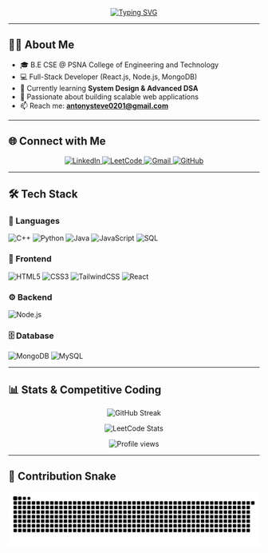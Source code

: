 <!-- Header Typing Animation -->
<p align="center">
  <a href="https://git.io/typing-svg">
    <img src="https://readme-typing-svg.herokuapp.com?color=%2336BCF7&size=24&center=true&vCenter=true&width=600&lines=Hi+👋,+I'm+Antony+Steve;Software+Engineer;Full+Stack+Developer;Open+Source+Contributor;Lifelong+Learner" alt="Typing SVG" />
  </a>
</p>

---

<!-- About Me -->
## 👨‍💻 About Me
- 🎓 B.E CSE @ PSNA College of Engineering and Technology  
- 💻 Full-Stack Developer (React.js, Node.js, MongoDB)  
- 🌱 Currently learning **System Design & Advanced DSA**  
- 🚀 Passionate about building scalable web applications  
- 📫 Reach me: **antonysteve0201@gmail.com**

---

<!-- Social Dashboard -->
## 🌐 Connect with Me
<p align="center">
  <a href="https://linkedin.com/in/antony-steve" target="_blank">
    <img src="https://img.shields.io/badge/LinkedIn-Antony%20Steve-blue?style=for-the-badge&logo=linkedin&logoColor=white" alt="LinkedIn"/>
  </a>
  <a href="https://leetcode.com/AntonySteve" target="_blank">
    <img src="https://img.shields.io/badge/LeetCode-AntonySteve-FFA116?style=for-the-badge&logo=leetcode&logoColor=white" alt="LeetCode"/>
  </a>
  <a href="mailto:antonysteve0201@gmail.com">
    <img src="https://img.shields.io/badge/Email-antonysteve0201%40gmail.com-red?style=for-the-badge&logo=gmail&logoColor=white" alt="Gmail"/>
  </a>
  <a href="https://github.com/AntonySteve">
    <img src="https://img.shields.io/badge/GitHub-AntonySteve-181717?style=for-the-badge&logo=github&logoColor=white" alt="GitHub"/>
  </a>
</p>

---

<!-- Tech Stack -->
## 🛠️ Tech Stack

### 🚀 Languages
![C++](https://img.shields.io/badge/C++-00599C?style=for-the-badge&logo=cplusplus&logoColor=white)
![Python](https://img.shields.io/badge/Python-3776AB?style=for-the-badge&logo=python&logoColor=white)
![Java](https://img.shields.io/badge/Java-007396?style=for-the-badge&logo=java&logoColor=white)
![JavaScript](https://img.shields.io/badge/JavaScript-F7DF1E?style=for-the-badge&logo=javascript&logoColor=black)
![SQL](https://img.shields.io/badge/SQL-4479A1?style=for-the-badge&logo=mysql&logoColor=white)

### 🎨 Frontend
![HTML5](https://img.shields.io/badge/HTML5-E34F26?style=for-the-badge&logo=html5&logoColor=white)
![CSS3](https://img.shields.io/badge/CSS3-1572B6?style=for-the-badge&logo=css3&logoColor=white)
![TailwindCSS](https://img.shields.io/badge/TailwindCSS-06B6D4?style=for-the-badge&logo=tailwindcss&logoColor=white)
![React](https://img.shields.io/badge/React-61DAFB?style=for-the-badge&logo=react&logoColor=black)

### ⚙️ Backend
![Node.js](https://img.shields.io/badge/Node.js-339933?style=for-the-badge&logo=nodedotjs&logoColor=white)

### 🗄️ Database
![MongoDB](https://img.shields.io/badge/MongoDB-47A248?style=for-the-badge&logo=mongodb&logoColor=white)
![MySQL](https://img.shields.io/badge/MySQL-4479A1?style=for-the-badge&logo=mysql&logoColor=white)

---

<!-- GitHub & Coding Stats -->
## 📊 Stats & Competitive Coding

<p align="center">
  <img src="https://github-readme-streak-stats.herokuapp.com/?user=AntonySteve&theme=radical" alt="GitHub Streak" />
</p>

<p align="center">
  <img src="https://leetcard.jacoblin.cool/AntonySteve?theme=dark&font=Roboto&ext=contest" alt="LeetCode Stats" />
</p>

<p align="center">
  <img src="https://komarev.com/ghpvc/?username=AntonySteve&color=brightgreen" alt="Profile views" />
</p>

---

<!-- Fun Snake Animation -->
## 🐍 Contribution Snake
<p align="center">
  <img src="https://github.com/AntonySteve/AntonySteve/blob/output/snake.svg" alt="snake animation"/>
</p>

